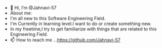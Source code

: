 - 👋 Hi, I’m @Jahnavi-57
- About me:
- I'm all new to this Software Engineering Field.
- I'm Currently in learning level.I want to do or create something new.
- In my freetime,I try to get familiarize with things that are related to this Engineering Field.
- 📫 How to reach me ...https://github.com/Jahnavi-57

<!---
Jahnavi-57/Jahnavi-57 is a ✨ special ✨ repository because its `README.md` (this file) appears on your GitHub profile.
You can click the Preview link to take a look at your changes.
--->
